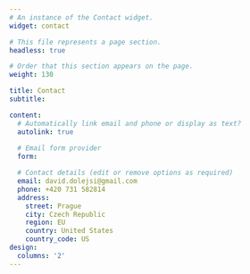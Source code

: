 ```yaml
---
# An instance of the Contact widget.
widget: contact

# This file represents a page section.
headless: true

# Order that this section appears on the page.
weight: 130

title: Contact
subtitle:

content:
  # Automatically link email and phone or display as text?
  autolink: true
  
  # Email form provider
  form:

  # Contact details (edit or remove options as required)
  email: david.dolejsi@gmail.com
  phone: +420 731 582814
  address:
    street: Prague
    city: Czech Republic 
    region: EU
    country: United States
    country_code: US
design:
  columns: '2'
---
```

